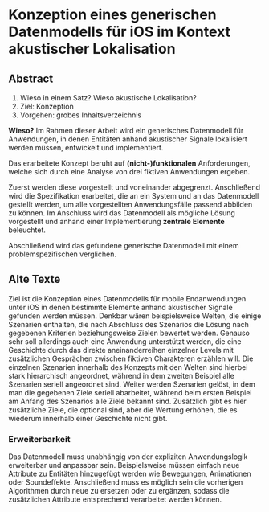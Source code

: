 # Konzeption eines generischen Datenmodells für iOS im Kontext akustischer Lokalisation

## Abstract

1. Wieso in einem Satz? Wieso akustische Lokalisation?
2. Ziel: Konzeption
3. Vorgehen: grobes Inhaltsverzeichnis

**Wieso?**
Im Rahmen dieser Arbeit wird ein generisches Datenmodell für Anwendungen, in denen Entitäten anhand akustischer Signale lokalisiert werden müssen, entwickelt und implementiert.

Das erarbeitete Konzept beruht auf **(nicht-)funktionalen** Anforderungen, welche sich durch eine Analyse von drei fiktiven Anwendungen ergeben.

Zuerst werden diese vorgestellt und voneinander abgegrenzt. Anschließend wird die Spezifikation erarbeitet, die an ein System und an das Datenmodell gestellt werden, um alle vorgestellten Anwendungsfälle passend abbilden zu können.
Im Anschluss wird das Datenmodell als mögliche Lösung vorgestellt und anhand einer Implementierung **zentrale Elemente** beleuchtet.

Abschließend wird das gefundene generische Datenmodell mit einem problemspezifischen verglichen.

## Alte Texte

Ziel ist die Konzeption eines Datenmodells für mobile Endanwendungen unter iOS in denen bestimmte Elemente anhand akustischer Signale gefunden werden müssen. Denkbar wären beispielsweise Welten, die einige Szenarien enthalten, die nach Abschluss des Szenarios die Lösung nach gegebenen Kriterien beziehungsweise Zielen bewertet werden. Genauso sehr soll allerdings auch eine Anwendung unterstützt werden, die eine Geschichte durch das direkte aneinanderreihen einzelner Levels mit zusätzlichen Gesprächen zwischen fiktiven Charakteren erzählen will.
Die einzelnen Szenarien innerhalb des Konzepts mit den Welten sind hierbei stark hierarchisch angeordnet, während in dem zweiten Beispiel alle Szenarien seriell angeordnet sind. Weiter werden Szenarien gelöst, in dem man die gegebenen Ziele seriell abarbeitet, während beim ersten Beispiel am Anfang des Szenarios alle Ziele bekannt sind. Zusätzlich gibt es hier zusätzliche Ziele, die optional sind, aber die Wertung erhöhen, die es wiederum innerhalb einer Geschichte nicht gibt.

### Erweiterbarkeit

Das Datenmodell muss unabhängig von der expliziten Anwendungslogik erweiterbar und anpassbar sein. Beispielsweise müssen einfach neue Attribute zu Entitäten hinzugefügt werden wie Bewegungen, Animationen oder Soundeffekte. Anschließend muss es möglich sein die vorherigen Algorithmen durch neue zu ersetzen oder zu ergänzen, sodass die zusätzlichen Attribute entsprechend verarbeitet werden können.
